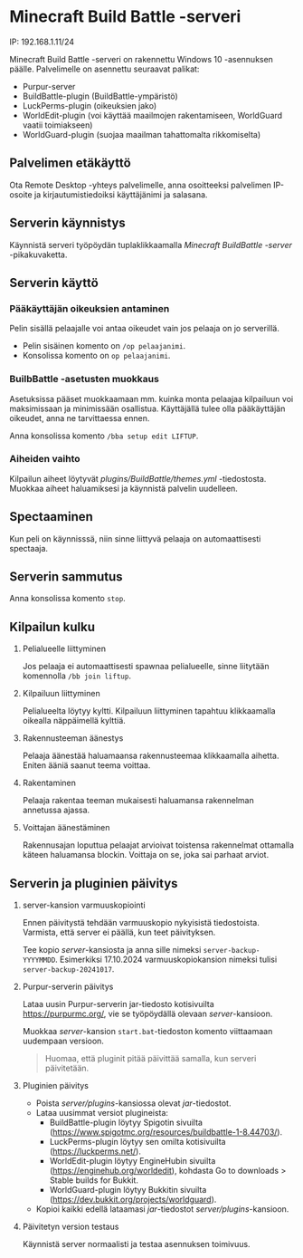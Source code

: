 # Minecraft Build Battle -serveri

IP: 192.168.1.11/24

Minecraft Build Battle -serveri on rakennettu Windows 10 -asennuksen päälle. Palvelimelle on asennettu seuraavat palikat:
 - Purpur-server 
 - BuildBattle-plugin (BuildBattle-ympäristö)
 - LuckPerms-plugin  (oikeuksien jako)
 - WorldEdit-plugin (voi käyttää maailmojen rakentamiseen, WorldGuard vaatii toimiakseen)
 - WorldGuard-plugin (suojaa maailman tahattomalta rikkomiselta)

## Palvelimen etäkäyttö

Ota Remote Desktop -yhteys palvelimelle, anna osoitteeksi palvelimen IP-osoite ja kirjautumistiedoiksi käyttäjänimi ja salasana.

## Serverin käynnistys

Käynnistä serveri työpöydän tuplaklikkaamalla *Minecraft BuildBattle -server* -pikakuvaketta.

## Serverin käyttö

### Pääkäyttäjän oikeuksien antaminen

Pelin sisällä pelaajalle voi antaa oikeudet vain jos pelaaja on jo serverillä. 
 - Pelin sisäinen komento on `/op pelaajanimi`. 
 - Konsolissa komento on `op pelaajanimi`.

### BuilbBattle -asetusten muokkaus

Asetuksissa pääset muokkaamaan mm. kuinka monta pelaajaa kilpailuun voi maksimissaan ja minimissään osallistua. Käyttäjällä tulee olla pääkäyttäjän oikeudet, anna ne tarvittaessa ennen.

Anna konsolissa komento `/bba setup edit LIFTUP`. 

### Aiheiden vaihto

Kilpailun aiheet löytyvät *plugins/BuildBattle/themes.yml* -tiedostosta. Muokkaa aiheet haluamiksesi ja käynnistä palvelin uudelleen.

## Spectaaminen

Kun peli on käynnisssä, niin sinne liittyvä pelaaja on automaattisesti spectaaja.

## Serverin sammutus

Anna konsolissa komento `stop`.

## Kilpailun kulku

1. Pelialueelle liittyminen

   Jos pelaaja ei automaattisesti spawnaa pelialueelle, sinne liitytään komennolla `/bb join liftup`.

2. Kilpailuun liittyminen

   Pelialueelta löytyy kyltti. Kilpailuun liittyminen tapahtuu klikkaamalla oikealla näppäimellä kylttiä.

3. Rakennusteeman äänestys

   Pelaaja äänestää haluamaansa rakennusteemaa klikkaamalla aihetta. Eniten ääniä saanut teema voittaa.

4. Rakentaminen

   Pelaaja rakentaa teeman mukaisesti haluamansa rakennelman annetussa ajassa.

5. Voittajan äänestäminen

   Rakennusajan loputtua pelaajat arvioivat toistensa rakennelmat ottamalla käteen haluamansa blockin. Voittaja on se, joka sai parhaat arviot.

## Serverin ja pluginien päivitys

1. server-kansion varmuuskopiointi

   Ennen päivitystä tehdään varmuuskopio nykyisistä tiedostoista. Varmista, että server ei päällä, kun teet päivityksen.
  
   Tee kopio *server*-kansiosta ja anna sille nimeksi `server-backup-YYYYMMDD`. Esimerkiksi 17.10.2024 varmuuskopiokansion nimeksi tulisi `server-backup-20241017`.

2. Purpur-serverin päivitys
 
   Lataa uusin Purpur-serverin jar-tiedosto kotisivuilta https://purpurmc.org/, vie se työpöydällä olevaan *server*-kansioon.

   Muokkaa *server*-kansion `start.bat`-tiedoston komento viittaamaan uudempaan versioon.
  
   > Huomaa, että pluginit pitää päivittää samalla, kun serveri päivitetään.

3. Pluginien päivitys

   - Poista *server/plugins*-kansiossa olevat *jar*-tiedostot.
   - Lataa uusimmat versiot plugineista:
     - BuildBattle-plugin löytyy Spigotin sivuilta (https://www.spigotmc.org/resources/buildbattle-1-8.44703/).
     - LuckPerms-plugin löytyy sen omilta kotisivuilta (https://luckperms.net/).
     - WorldEdit-plugin löytyy EngineHubin sivuilta (https://enginehub.org/worldedit), kohdasta Go to downloads > Stable builds for Bukkit.
     - WorldGuard-plugin löytyy Bukkitin sivuilta (https://dev.bukkit.org/projects/worldguard).
   - Kopioi kaikki edellä lataamasi *jar*-tiedostot *server/plugins*-kansioon.

4. Päivitetyn version testaus

   Käynnistä server normaalisti ja testaa asennuksen toimivuus. 